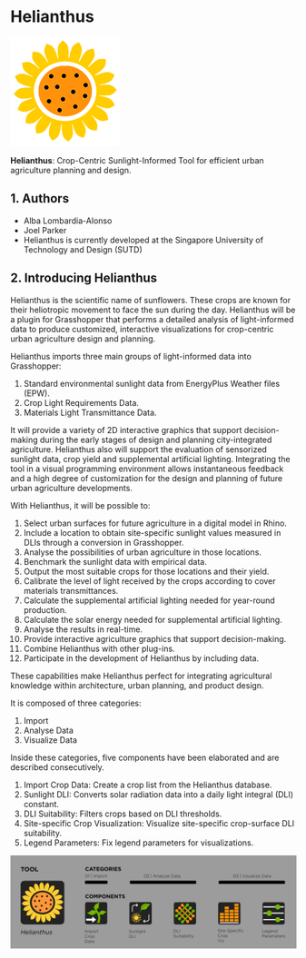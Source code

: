 Helianthus
==========

![Helianthus](./ReadmeResources/helianthus-icon-192.png)

**Helianthus**: Crop-Centric Sunlight-Informed Tool for efficient urban agriculture planning and design.

1\. Authors
-----------

- Alba Lombardia-Alonso
- Joel Parker
- Helianthus is currently developed at the Singapore University of Technology and Design (SUTD)

2\. Introducing Helianthus
-----------

Helianthus is the scientific name of sunflowers. These crops are known for their heliotropic movement to face the sun during the day. Helianthus will be a plugin for Grasshopper that performs a detailed analysis of light-informed data to produce customized, interactive visualizations for crop-centric urban agriculture design and planning.

Helianthus imports three main groups of light-informed data into Grasshopper: 
1. Standard environmental sunlight data from EnergyPlus Weather files (EPW).
2. Crop Light Requirements Data.
3. Materials Light Transmittance Data.

It will provide a variety of 2D interactive graphics that support decision-making during the early stages of design and planning city-integrated agriculture. Helianthus also will support the evaluation of sensorized sunlight data, crop yield and supplemental artificial lighting. Integrating the tool in a visual programming environment allows instantaneous feedback and a high degree of customization for the design and planning of future urban agriculture developments.

With Helianthus, it will be possible to:
1. Select urban surfaces for future agriculture in a digital model in Rhino.
2. Include a location to obtain site-specific sunlight values measured in DLIs through a conversion in Grasshopper.
3. Analyse the possibilities of urban agriculture in those locations.
4. Benchmark the sunlight data with empirical data.
5. Output the most suitable crops for those locations and their yield.
6. Calibrate the level of light received by the crops according to cover materials transmittances.
7. Calculate the supplemental artificial lighting needed for year-round production.
8. Calculate the solar energy needed for supplemental artificial lighting.
9. Analyse the results in real-time.
10. Provide interactive agriculture graphics that support decision-making.
11. Combine Helianthus with other plug-ins.
12. Participate in the development of Helianthus by including data. 

These capabilities make Helianthus perfect for integrating agricultural knowledge within architecture, urban planning, and product design.

It is composed of three categories:
1. Import
2. Analyse Data
3. Visualize Data

Inside these categories, five components have been elaborated and are described consecutively.
1. Import Crop Data: Create a crop list from the Helianthus database.
2. Sunlight DLI: Converts solar radiation data into a daily light integral (DLI) constant.
3. DLI Suitability: Filters crops based on DLI thresholds.
4. Site-specific Crop Visualization: Visualize site-specific crop-surface DLI suitability.
5. Legend Parameters: Fix legend parameters for visualizations.

![Helianthus](./ReadmeResources/componentsList-01.png)
